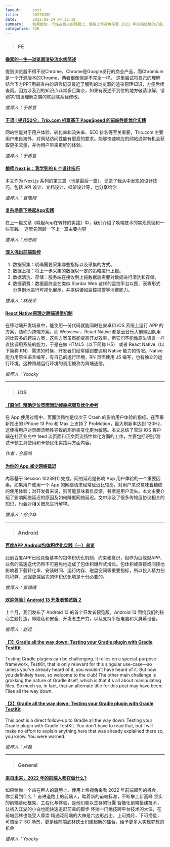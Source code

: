 ```yaml
---
layout:     post
title:      202203期
date:       2022-02-24 04:32:18
summary:    如果给你一个站在巨人的肩膀上、使用上帝视角来看 2022 年前端趋势的机会，你会看到什么？奋进道路上的前端人，踏着新的前端标准，不断攀上新高峰坚实的前端基础框架、工程化与体验，是他们赖以生存的行囊。智能化前端搭建技术，让初入江湖的小白也能快速追赶前辈的脚步。怀揣一门绝技跨平台技术的大侠，在前端武林也能受人尊崇。精通泛前端的大神是六边形战士，上可摘月，下可捞星，可谓全才。5G 场景，更是给前端武林侠士们建起新的擂台，给予更多人实现梦想的机会。
categories: F2E
---
```



> ### FE

#### [像素的一生—浏览器渲染流水线简述](https://mp.weixin.qq.com/s/-VIpnfzHZy5fYwI9PECayQ)

提到浏览器不得不说Chrome，Chrome是Google发行的商业产品，而Chromium是一个开源版本的Chrome，两者很像但是不完全一样。
这里尝试将自己的理解结合下方PPT用最直白的语言记录最近了解到的浏览器的渲染原理知识，方便后续查阅。因为涉及到的知识点非常多且繁杂，如果有表述不到位的地方敬请谅解，错别字/错误理解之类的欢迎联系我修改。

*推荐人：于希哲*

#### [干货 | 提升50分，Trip.com 机票基于 PageSpeed 的前端性能优化实践](https://mp.weixin.qq.com/s/PEjIyPqupnf-nDFJdvQPxg)

网站性能对于用户体验、转化率和流失率、SEO 排名等至关重要，Trip.com 主要用户来自海外，对网站访问性能有更高的要求。能够快速响应的网站通常有机会获取更多流量，并为用户带来更好的体验。

*推荐人：于希哲*

#### [偷师 Next.js：我学到的 6 个设计技巧](https://cloud.tencent.com/developer/article/1771835)

本文作为 Next.js 系列的第三篇（也是最后一篇），记录了我从中发现的设计技巧，包括 API 设计、文档设计、框架设计等，也分享给你​

*推荐人：袁晓梅*


#### [复杂场景下唤起App实践](https://juejin.cn/post/7039974294926917640)

在上一篇文章《唤起App在转转的实践》中，我们介绍了唤端技术的实现原理和一些实践。
这里先回顾一下上一篇主要内容

*推荐人：孙志刚*


#### [深入浅出前端监控](https://mp.weixin.qq.com/s/oMwafb2Xu9lbBFMXxA7JkQ)

1. 数据采集：明确需要采集哪些指标以及采集的方式。
2. 数据上报：将上一步采集的数据以一定的策略进行上报。
3. 数据清洗、存储：服务端在接收到上报数据后需要对数据进行清洗和存储。
4. 数据消费：数据最终会在类似 Slardar Web 这样的监控平台以图、表等形式分类别地进行可视化展示，并提供诸如监控报警等消费能力。

*推荐人：林茂荣*

#### [React Native原理之跨端通信机制](https://mp.weixin.qq.com/s/8R9S4C5Av5-C09wC7Cjzgw)

在移动端开发场景中，能使用一份代码就能同时在安卓和 iOS 系统上运行 APP 的方案，熟称为跨端方案。而 Webview ，React Native 都是云音乐大前端团队用的比较多的跨端方案，这些方案虽然能提高开发效率，但它们不能像原生语言一样直接调用系统的能力，于是在做 HTML5（以下简称 H5） 或者 React Native（以下简称 RN） 需求的时候，开发者们经常碰到要调用 Native 能力的情况。Native 能力用原生语言编写，有自己的运行环境，RN 页面使用 JS 编写，也有独立的运行环境，这种跨越运行环境的调用被称为跨端通信。

*推荐人：Yoocky*

---

> ### iOS

#### [【原创】精确定位页面滑动帧率瓶颈及优化参考](https://juejin.cn/post/7077812846217658381)

在 App 使用过程中，页面流畅性是仅次于 Crash 的影响用户体验的指标。在苹果新推出的 iPhone 13 Pro 和 Max 上支持了 ProMotion，最大刷新率达到 120Hz，这使得用户对页面流畅性导致的刷新率变化更为敏感。本文总结了雪球 iOS 客户端在社区业务中 feed 流页面和正文页流畅性优化方面的工作，主要包括识别/测试卡顿工具使用和卡顿优化实践两方面内容。

*作者：仝磊鸣*

#### [为你的 App 减少网络延迟](https://mp.weixin.qq.com/s/F6Yfbqio50OyAzCntNEmXg)

内容基于 Session 10239[1] 完成。网络延迟是影响 App 用户体验的一个重要因素。如果用户使用一个 App 的网络请求经常延迟比较高，对用户来说意味着糟糕的使用体验；对开发者来说，则可能意味着负反馈，甚至是用户流失。本文主要介绍了影响网络延迟的原因及如何降低网络延迟。文中涉及了很多传输层协议相关的知识，也会对相关概念进行解释。

*推荐人：徐少华*

---

> ### Android


#### [百度APP Android包体积优化实践（一）总览](https://mp.weixin.qq.com/s/PrHvFczQzOzbbnnbMb4PVg)

此前百度APP已经具备基本的包体积优化机制、约束和意识，但作为巨舰型APP，业务的高速迭代仍然不可避免地造成了包体积爆炸式增长。包体积或直接或间接地影响着下载转化率、安装时间、运行内存、磁盘空间等重要指标，所以投入精力扫除积弊、发掘更深层次的体积优化项是十分必要的。

*推荐人：景晴晴*


#### [欢迎体验 | Android 13 开发者预览版 2](https://mp.weixin.qq.com/s/UVhWMl3mPSLB8nXNOZXuqQ)

上个月，我们发布了 Android 13 的首个开发者预览版。Android 13 围绕我们的核心主题打造，即隐私和安全、开发者生产力，以及支持平板电脑和大屏幕设备。

*推荐人：赵远*

#### [【1】Gradle all the way down: Testing your Gradle plugin with Gradle TestKit](https://dev.to/autonomousapps/gradle-all-the-way-down-testing-your-gradle-plugin-with-gradle-testkit-2hmc)

Testing Gradle plugins can be challenging. It relies on a special-purpose framework, TestKit, that is only relevant for this singular use-case—so unless you've already heard of it, you wouldn't have heard of it. But now you definitely have, so welcome to the club! The other main challenge is grokking the nature of Gradle itself, which is that it's all about manipulating files. So much so, in fact, that an alternate title for this post may have been: Files all the way down.

#### [【2】Gradle all the way down: Testing your Gradle plugin with Gradle TestKit](https://dev.to/autonomousapps/defensive-development-gradle-plugin-development-for-busy-engineers-486c)

This post is a direct follow-up to Gradle all the way down: Testing your Gradle plugin with Gradle TestKit. You don't have to read that, but I will make no effort to explain anything here that was already explained there so, you know. You were warned.

*推荐人：卢磊*

---

> ### General


#### [来自未来，2022 年的前端人都在做什么?](https://juejin.cn/post/7062617190981173278)

如果给你一个站在巨人的肩膀上、使用上帝视角来看 2022 年前端趋势的机会，你会看到什么？
奋进道路上的前端人，踏着新的前端标准，不断攀上新高峰
坚实的前端基础框架、工程化与体验，是他们赖以生存的行囊
智能化前端搭建技术，让初入江湖的小白也能快速追赶前辈的脚步
怀揣一门绝技跨平台技术的大侠，在前端武林也能受人尊崇
精通泛前端的大神是六边形战士，上可摘月，下可捞星，可谓全才
5G 场景，更是给前端武林侠士们建起新的擂台，给予更多人实现梦想的机会

*推荐人：Yoocky*

